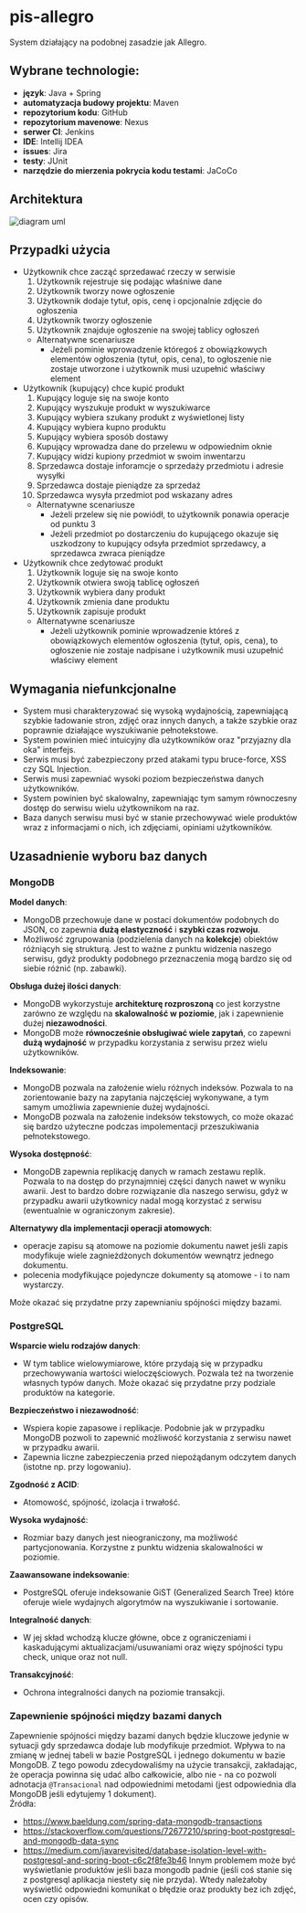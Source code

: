 # pis-allegro
System działający na podobnej zasadzie jak Allegro.

## Wybrane technologie:
- **język**: Java + Spring
- **automatyzacja budowy projektu**: Maven
- **repozytorium kodu**: GitHub
- **repozytorium mavenowe**: Nexus
- **serwer CI**: Jenkins
- **IDE**: Intellij IDEA
- **issues**: Jira
- **testy**: JUnit
- **narzędzie do mierzenia pokrycia kodu testami**: JaCoCo

## Architektura
![diagram uml](images/architektura.png)

## Przypadki użycia

- Użytkownik chce zacząć sprzedawać rzeczy w serwisie
  1. Użytkownik rejestruje się podając właśniwe dane
  2. Użytkownik tworzy nowe ogłoszenie
  3. Użytkownik dodaje tytuł, opis, cenę i opcjonalnie zdjęcie do ogłoszenia
  4. Użytkownik tworzy ogłoszenie
  5. Użytkownik znajduje ogłoszenie na swojej tablicy ogłoszeń
  - Alternatywne scenariusze
    - Jeżeli pominie wprowadzenie któregoś z obowiązkowych elementów ogłoszenia (tytuł, opis, cena), to ogłoszenie nie zostaje utworzone i użytkownik musi uzupełnić właściwy element
- Użytkownik (kupujący) chce kupić produkt
  1. Kupujący loguje się na swoje konto
  2. Kupujący wyszukuje produkt w wyszukiwarce
  3. Kupujący wybiera szukany produkt z wyświetlonej listy
  4. Kupujący wybiera kupno produktu
  5. Kupujący wybiera sposób dostawy
  6. Kupujący wprowadza dane do przelewu w odpowiednim oknie
  7. Kupujący widzi kupiony przedmiot w swoim inwentarzu
  8. Sprzedawca dostaje inforamcje o sprzedaży przedmiotu i adresie wysyłki
  9. Sprzedawca dostaje pieniądze za sprzedaż
  10. Sprzedawca wysyła przedmiot pod wskazany adres
    - Alternatywne scenariusze
      - Jeżeli przelew się nie powiódł, to użytkownik ponawia operacje od punktu 3
      - Jeżeli przedmiot po dostarczeniu do kupującego okazuje się uszkodzony to kupujący odsyła przedmiot sprzedawcy, a sprzedawca zwraca pieniądze
- Użytkownik chce zedytować produkt
  1. Użytkownik loguje się na swoje konto
  2. Użytkownik otwiera swoją tablicę ogłoszeń
  3. Użytkownik wybiera dany produkt
  4. Użytkownik zmienia dane produktu
  5. Użytkownik zapisuje produkt
  - Alternatywne scenariusze
    - Jeżeli użytkownik pominie wprowadzenie któreś z obowiązkowych elementów ogłoszenia (tytuł, opis, cena), to ogłoszenie nie zostaje nadpisane i użytkownik musi uzupełnić właściwy element


## Wymagania niefunkcjonalne
- System musi charakteryzować się wysoką wydajnością, zapewniającą szybkie ładowanie stron, zdjęć oraz innych danych, a także szybkie oraz poprawnie działające wyszukiwanie pełnotekstowe.
- System powinien mieć intuicyjny dla użytkowników oraz "przyjazny dla oka" interfejs.
- Serwis musi być zabezpieczony przed atakami typu bruce-force, XSS czy SQL Injection.
- Serwis musi zapewniać wysoki poziom bezpieczeństwa danych użytkowników.
- System powinien być skalowalny, zapewniając tym samym równoczesny dostęp do serwisu wielu użytkownikom na raz.
- Baza danych serwisu musi być w stanie przechowywać wiele produktów wraz z informacjami o nich, ich zdjęciami, opiniami użytkowników.

## Uzasadnienie wyboru baz danych
### MongoDB  
**Model danych**:  
  - MongoDB przechowuje dane w postaci dokumentów podobnych do JSON, co zapewnia **dużą elastyczność** i **szybki czas rozwoju**.
  - Możliwość zgrupowania (podzielenia danych na **kolekcje**) obiektów różniącyh się strukturą. Jest to ważne z punktu widzenia naszego serwisu, gdyż produkty podobnego przeznaczenia mogą bardzo się od siebie różnić (np. zabawki).

**Obsługa dużej ilości danych**:  
  - MongoDB wykorzystuje **architekturę rozproszoną** co jest korzystne zarówno ze względu na **skalowalność w poziomie**, jak i zapewnienie dużej **niezawodności**.
  - MongoDB może **równocześnie obsługiwać wiele zapytań**, co zapewni **dużą wydajność** w przypadku korzystania z serwisu przez wielu użytkowników.

**Indeksowanie**:  
  - MongoDB pozwala na założenie wielu różnych indeksów. Pozwala to na zorientowanie bazy na zapytania najczęściej wykonywane, a tym samym umożliwia zapewnienie dużej wydajności.
  - MongoDB pozwala na założenie indeksów tekstowych, co może okazać się bardzo użyteczne podczas impolementacji przeszukiwania pełnotekstowego.

**Wysoka dostępność**:  
  - MongoDB zapewnia replikację danych w ramach zestawu replik. Pozwala to na dostęp do przynajmniej części danych nawet w wyniku awarii. Jest to bardzo dobre rozwiązanie dla naszego serwisu, gdyż w przypadku awarii użytkownicy nadal mogą korzystać z serwisu (ewentualnie w ograniczonym zakresie).

**Alternatywy dla implementacji operacji atomowych**:  
  - operacje zapisu są atomowe na poziomie dokumentu nawet jeśli zapis modyfikuje wiele zagnieżdżonych dokumentów wewnątrz jednego dokumentu.
  - polecenia modyfikujące pojedyncze dokumenty są atomowe - i to nam wystarczy.

 Może okazać się przydatne przy zapewnianiu spójności między bazami.  
 
### PostgreSQL  
**Wsparcie wielu rodzajów danych**:  
  - W tym tablice wielowymiarowe, które przydają się w przypadku przechowywania wartości wieloczęściowych. Pozwala też na tworzenie własnych typów danych. Może okazać się przydatne przy podziale produktów na kategorie.  

**Bezpieczeństwo i niezawodność**:  
  - Wspiera kopie zapasowe i replikacje. Podobnie jak w przypadku MongoDB pozwoli to zapewnić możliwość korzystania z serwisu nawet w przypadku awarii.  
  - Zapewnia liczne zabezpieczenia przed niepożądanym odczytem danych (istotne np. przy logowaniu).  

**Zgodność z ACID**:  
  - Atomowość, spójność, izolacja i trwałość.  

**Wysoka wydajność**:  
  - Rozmiar bazy danych jest nieograniczony, ma możliwość partycjonowania. Korzystne z punktu widzenia skalowalności w poziomie.  

**Zaawansowane indeksowanie**:
  - PostgreSQL oferuje indeksowanie GiST (Generalized Search Tree) które oferuje wiele wydajnych algorytmów na wyszukiwanie i sortowanie.  

**Integralność danych**:
  - W jej skład wchodzą klucze główne, obce z ograniczeniami i kaskadującymi aktualizacjami/usuwaniami oraz więzy spójności typu check, unique oraz not null.  

**Transakcyjność**:
  - Ochrona integralności danych na poziomie transakcji.  

### Zapewnienie spójności między bazami danych
Zapewnienie spójności między bazami danych będzie kluczowe jedynie w sytuacji gdy sprzedawca dodaje lub modyfikuje przedmiot. Wpływa to na zmianę w jednej tabeli w bazie PostgreSQL i jednego dokumentu w bazie MongoDB. Z tego powodu zdecydowaliśmy na użycie transakcji, zakładając, że operacja powinna się udać albo całkowicie, albo nie - na co pozwoli adnotacja `@Transacional` nad odpowiednimi metodami (jest odpowiednia dla MongoDB jeśli edytujemy 1 dokument).  
Źródła: 
- https://www.baeldung.com/spring-data-mongodb-transactions
- https://stackoverflow.com/questions/72677210/spring-boot-postgresql-and-mongodb-data-sync
- https://medium.com/javarevisited/database-isolation-level-with-postgresql-and-spring-boot-c6c2f8fe3b46
Innym problemem może być wyświetlanie produktów jeśli baza mongodb padnie (jeśli coś stanie się z postgresql aplikacja niestety się nie przyda). Wtedy należałoby wyświetlić odpowiedni komunikat o błędzie oraz produkty bez ich zdjęć, ocen czy opisów.
